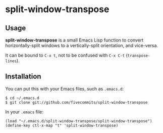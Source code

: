# split-window-transpose

## Usage
**split-window-transpose** is a small Emacs Lisp function to convert horizontally-split windows to a vertically-split orientation, and vice-versa.

It can be bound to `C-x t`, not to be confused with `C-x C-t` (`transpose-lines`).

## Installation

You can put this with your Emacs files, such as `.emacs.d`:

    $ cd ~/.emacs.d
    $ git clone git://github.com/fivecommits/split-window-transpose

In your `.emacs` file:

    (load "~/.emacs.d/split-window-transpose/split-window-transpose")
    (define-key ctl-x-map "t" 'split-window-transpose)
